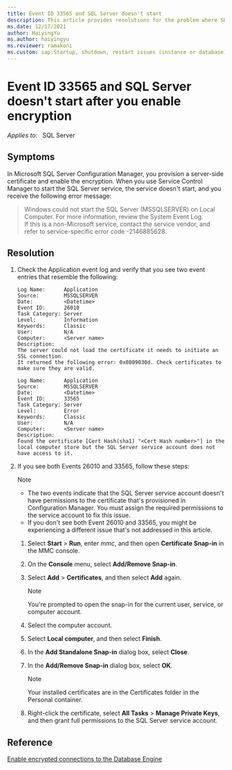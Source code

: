 ```yaml
---
title: Event ID 33565 and SQL Server doesn't start
description: This article provides resolutions for the problem where SQL Server fails to start and event ID 33565 is logged in the Application event log.
ms.date: 12/17/2021
author: HaiyingYu
ms.author: haiyingyu
ms.reviewer: ramakoni
ms.custom: sap:Startup, shutdown, restart issues (instance or database)
---
```

# Event ID 33565 and SQL Server doesn't start after you enable encryption

_Applies to:_ &nbsp; SQL Server

## Symptoms

In Microsoft SQL Server Configuration Manager, you provision a server-side certificate and enable the encryption. When you use Service Control Manager to start the SQL Server service, the service doesn't start, and you receive the following error message:

> Windows could not start the SQL Server (MSSQLSERVER) on Local Computer. For more information, review the System Event Log.  
> If this is a non-Microsoft service, contact the service vendor, and refer to service-specific error code -2146885628.

## Resolution

1. Check the Application event log and verify that you see two event entries that resemble the following:

    ```output
    Log Name:      Application  
    Source:        MSSQLSERVER  
    Date:          <Datetime>  
    Event ID:      26010  
    Task Category: Server  
    Level:         Information  
    Keywords:      Classic  
    User:          N/A  
    Computer:      <Server name>  
    Description:  
    The server could not load the certificate it needs to initiate an SSL connection.
    It returned the following error: 0x8009030d. Check certificates to make sure they are valid.

    Log Name:      Application  
    Source:        MSSQLSERVER  
    Date:          <Datetime>  
    Event ID:      33565  
    Task Category: Server  
    Level:         Error  
    Keywords:      Classic  
    User:          N/A  
    Computer:      <Server name>  
    Description:  
    Found the certificate [Cert Hash(sha1) "<Cert Hash number>"] in the local computer store but the SQL Server service account does not have access to it.
    ```

2. If you see both Events 26010 and 33565, follow these steps:

   > [!NOTE]
   > - The two events indicate that the SQL Server service account doesn't have permissions to the certificate that's provisioned in Configuration Manager. You must assign the required permissions to the service account to fix this issue.
   > - If you don't see both Event 26010 and 33565, you might be experiencing a different issue that's not addressed in this article.

    1. Select **Start** > **Run**, enter *mmc*, and then open **Certificate Snap-in** in the MMC console.
    1. On the **Console** menu, select **Add/Remove Snap-in**.
    1. Select **Add** > **Certificates**, and then select **Add** again.

        > [!NOTE]
        > You're prompted to open the snap-in for the current user, service, or computer account.

    1. Select the computer account.
    1. Select **Local computer**, and then select **Finish**.
    1. In the **Add Standalone Snap-in** dialog box, select **Close**.
    1. In the **Add/Remove Snap-in** dialog box, select **OK**.

        > [!NOTE]
        > Your installed certificates are in the Certificates folder in the Personal container.

    1. Right-click the certificate, select **All Tasks** > **Manage Private Keys**, and then grant full permissions to the SQL Server service account.

## Reference

[Enable encrypted connections to the Database Engine](/sql/database-engine/configure-windows/enable-encrypted-connections-to-the-database-engine)
